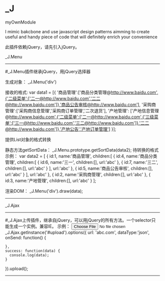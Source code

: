 # _J
myOwnModule


I mimic bakcbone and use javascript design patterns aimming to create useful and handy piece of code that will definitely enrich your convenience

此插件依赖jQuery，请先引入jQuery。


_J.Menu
************************************************************************************************************************************************
#_J.Menu插件继承jQuery，用jQuery选择器

生成对象： _J.Menu('div')

接收的格式:
var data1 = [{
	'商品管理':['商品分类管理@http://www.baidu.com',{'二级菜单':['二一@http://www.baidu.com','二二@http://www.baidu.com']},'商品公告审核@http://www.baidu.com'],
	'采购商管理':['采购商信息管理','采购商订单管理','二次退货'],
	'产地管理': ['产地信息管理@http://www.baidu.com',{'二级菜单':['二一@http://www.baidu.com',{'三级菜单':['三一@http://www.baidu.com','三二@http://www.baidu.com']},'二二@http://www.baidu.com']},'产地公告','产地订单管理']
}];

提供List对象的格式转换

静态方法getSortData： _J.Menu.prototype.getSortData(data2);
待转换的格式示例：
    var data2 = [
      {
        id:1,
        name:'商品管理',
        children:[
          {
            id:4,
            name:'商品分类管理',
            children:[
              {
                id:6,
                name:'三一',
                children:[],
                url:'abc'
              },
              {
                id:7,
                name:'三二',
                children:[],
                url:'abc'
              }
            ],
            url:'abc'
          },
          {
            id:5,
            name:'商品公告审核',
            children:[],
            url:'abc'
          }
        ],
        url:'abc'
      },
      {
        id:2,
        name:'采购商管理',
        children:[],
        url:'abc'
      },
      {
        id:3,
        name:'产地管理',
        children:[],
        url:'abc'
      }
    ];


渲染DOM： 	_J.Menu('div').draw(data);
************************************************************************************************************************************************

_J.Ajax
************************************************************************************************************************************************
#_J.Ajax上传插件，继承自jQuery，可以用jQuery的所有方法。一个selector只能生成一个实例。兼容IE。
示例：
<input id="upload" type="file">
_J.Ajax.getInstance('#upload').options({
    url: 'abc.com',
    dataType:'json',
    onSend: function() {
      
    },
    success: function(data) {
      console.log(data);
    }
  }).upload();


************************************************************************************************************************************************
